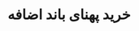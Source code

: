 ---
id: serversCloudBandwidth
title: خرید پهنای باند اضافه
slug: /servers/cloud-server/bandwidth
---